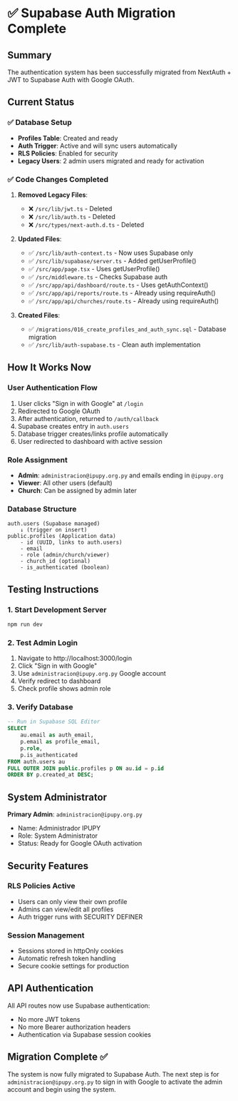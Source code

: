 # ✅ Supabase Auth Migration Complete

## Summary
The authentication system has been successfully migrated from NextAuth + JWT to Supabase Auth with Google OAuth.

## Current Status

### ✅ Database Setup
- **Profiles Table**: Created and ready
- **Auth Trigger**: Active and will sync users automatically
- **RLS Policies**: Enabled for security
- **Legacy Users**: 2 admin users migrated and ready for activation

### ✅ Code Changes Completed
1. **Removed Legacy Files**:
   - ❌ `/src/lib/jwt.ts` - Deleted
   - ❌ `/src/lib/auth.ts` - Deleted
   - ❌ `/src/types/next-auth.d.ts` - Deleted

2. **Updated Files**:
   - ✅ `/src/lib/auth-context.ts` - Now uses Supabase only
   - ✅ `/src/lib/supabase/server.ts` - Added getUserProfile()
   - ✅ `/src/app/page.tsx` - Uses getUserProfile()
   - ✅ `/src/middleware.ts` - Checks Supabase auth
   - ✅ `/src/app/api/dashboard/route.ts` - Uses getAuthContext()
   - ✅ `/src/app/api/reports/route.ts` - Already using requireAuth()
   - ✅ `/src/app/api/churches/route.ts` - Already using requireAuth()

3. **Created Files**:
   - ✅ `/migrations/016_create_profiles_and_auth_sync.sql` - Database migration
   - ✅ `/src/lib/auth-supabase.ts` - Clean auth implementation

## How It Works Now

### User Authentication Flow
1. User clicks "Sign in with Google" at `/login`
2. Redirected to Google OAuth
3. After authentication, returned to `/auth/callback`
4. Supabase creates entry in `auth.users`
5. Database trigger creates/links profile automatically
6. User redirected to dashboard with active session

### Role Assignment
- **Admin**: `administracion@ipupy.org.py` and emails ending in `@ipupy.org`
- **Viewer**: All other users (default)
- **Church**: Can be assigned by admin later

### Database Structure
```
auth.users (Supabase managed)
    ↓ (trigger on insert)
public.profiles (Application data)
    - id (UUID, links to auth.users)
    - email
    - role (admin/church/viewer)
    - church_id (optional)
    - is_authenticated (boolean)
```

## Testing Instructions

### 1. Start Development Server
```bash
npm run dev
```

### 2. Test Admin Login
1. Navigate to http://localhost:3000/login
2. Click "Sign in with Google"
3. Use `administracion@ipupy.org.py` Google account
4. Verify redirect to dashboard
5. Check profile shows admin role

### 3. Verify Database
```sql
-- Run in Supabase SQL Editor
SELECT
    au.email as auth_email,
    p.email as profile_email,
    p.role,
    p.is_authenticated
FROM auth.users au
FULL OUTER JOIN public.profiles p ON au.id = p.id
ORDER BY p.created_at DESC;
```

## System Administrator

**Primary Admin**: `administracion@ipupy.org.py`
- Name: Administrador IPUPY
- Role: System Administrator
- Status: Ready for Google OAuth activation

## Security Features

### RLS Policies Active
- Users can only view their own profile
- Admins can view/edit all profiles
- Auth trigger runs with SECURITY DEFINER

### Session Management
- Sessions stored in httpOnly cookies
- Automatic refresh token handling
- Secure cookie settings for production

## API Authentication

All API routes now use Supabase authentication:
- No more JWT tokens
- No more Bearer authorization headers
- Authentication via Supabase session cookies

## Migration Complete ✅

The system is now fully migrated to Supabase Auth. The next step is for `administracion@ipupy.org.py` to sign in with Google to activate the admin account and begin using the system.